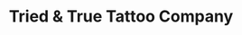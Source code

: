 ---
title: "Tried & True Tattoo Company"
url: /russellville/tried-and-true-tattoo-company/
shop: tattoo
---